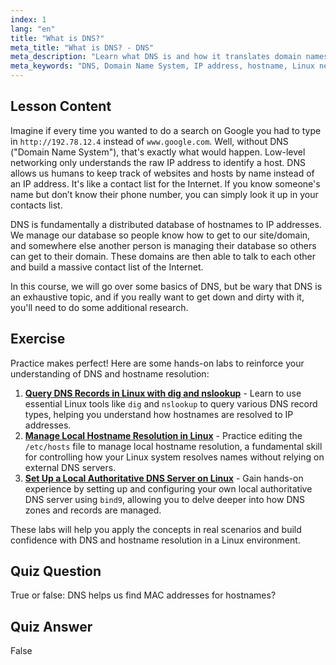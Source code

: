 ```yaml
---
index: 1
lang: "en"
title: "What is DNS?"
meta_title: "What is DNS? - DNS"
meta_description: "Learn what DNS is and how it translates domain names to IP addresses. Understand this core internet concept with our beginner-friendly Linux guide."
meta_keywords: "DNS, Domain Name System, IP address, hostname, Linux networking, beginner, tutorial, guide"
---
```


## Lesson Content

Imagine if every time you wanted to do a search on Google you had to type in `http://192.78.12.4` instead of `www.google.com`. Well, without DNS ("Domain Name System"), that's exactly what would happen. Low-level networking only understands the raw IP address to identify a host. DNS allows us humans to keep track of websites and hosts by name instead of an IP address. It's like a contact list for the Internet. If you know someone's name but don’t know their phone number, you can simply look it up in your contacts list.

DNS is fundamentally a distributed database of hostnames to IP addresses. We manage our database so people know how to get to our site/domain, and somewhere else another person is managing their database so others can get to their domain. These domains are then able to talk to each other and build a massive contact list of the Internet.

In this course, we will go over some basics of DNS, but be wary that DNS is an exhaustive topic, and if you really want to get down and dirty with it, you'll need to do some additional research.

## Exercise

Practice makes perfect! Here are some hands-on labs to reinforce your understanding of DNS and hostname resolution:

1. **[Query DNS Records in Linux with dig and nslookup](https://labex.io/labs/linux-query-dns-records-in-linux-with-dig-and-nslookup)** - Learn to use essential Linux tools like `dig` and `nslookup` to query various DNS record types, helping you understand how hostnames are resolved to IP addresses.
2. **[Manage Local Hostname Resolution in Linux](https://labex.io/labs/linux-manage-local-hostname-resolution-in-linux)** - Practice editing the `/etc/hosts` file to manage local hostname resolution, a fundamental skill for controlling how your Linux system resolves names without relying on external DNS servers.
3. **[Set Up a Local Authoritative DNS Server on Linux](https://labex.io/labs/linux-set-up-a-local-authoritative-dns-server-on-linux)** - Gain hands-on experience by setting up and configuring your own local authoritative DNS server using `bind9`, allowing you to delve deeper into how DNS zones and records are managed.

These labs will help you apply the concepts in real scenarios and build confidence with DNS and hostname resolution in a Linux environment.

## Quiz Question

True or false: DNS helps us find MAC addresses for hostnames?

## Quiz Answer

False
